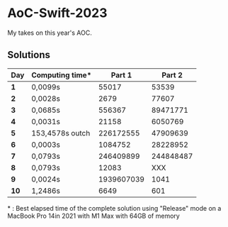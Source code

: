 # AoC-Swift-2023

My takes on this year's AOC.

## Solutions

| Day    | Computing time\* | Part 1               | Part 2         |
|--------|------------------|----------------------|----------------|
| **1**  | 0,0099s          | 55017                | 53539          |
| **2**  | 0,0028s          | 2679                 | 77607          |
| **3**  | 0,0685s          | 556367               | 89471771       |
| **4**  | 0,0031s          | 21158                | 6050769        |
| **5**  | 153,4578s outch  | 226172555            | 47909639       |
| **6**  | 0,0003s          | 1084752              | 28228952       |
| **7**  | 0,0793s          | 246409899            | 244848487      |
| **8**  | 0,0793s          | 12083                | XXX            |
| **9**  | 0,0024s          | 1939607039           | 1041           |
| **10** | 1,2486s          | 6649                 | 601            |


\* : Best elapsed time of the complete solution using "Release" mode on a MacBook Pro 14in 2021 with M1 Max with  64GB of memory

